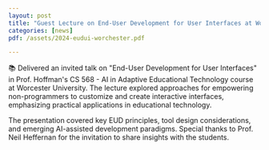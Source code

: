 ```yaml
---
layout: post
title: "Guest Lecture on End-User Development for User Interfaces at Worcester University"
categories: [news]
pdf: /assets/2024-eudui-worchester.pdf

---
```


📚 Delivered an invited talk on "End-User Development for User Interfaces" in Prof. Hoffman's CS 568 - AI in Adaptive Educational Technology course at Worcester University. The lecture explored approaches for empowering non-programmers to customize and create interactive interfaces, emphasizing practical applications in educational technology.

The presentation covered key EUD principles, tool design considerations, and emerging AI-assisted development paradigms. Special thanks to Prof. Neil Heffernan for the invitation to share insights with the students.